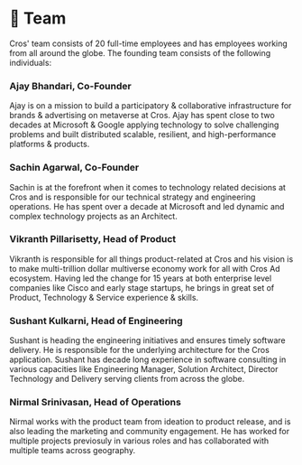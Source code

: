 # 🏢 Team

Cros' team consists of 20 full-time employees and has employees working from all around the globe. The founding team consists of the following individuals:

### **Ajay Bhandari, Co-Founder**

Ajay is on a mission to build a participatory & collaborative infrastructure for brands & advertising on metaverse at Cros. Ajay has spent close to two decades at Microsoft & Google applying technology to solve challenging problems and built distributed scalable, resilient, and high-performance platforms & products.&#x20;

### Sachin Agarwal, Co-Founder

Sachin is at the forefront when it comes to technology related decisions at Cros and is responsible for our technical strategy and engineering operations. He has spent over a decade at Microsoft and led dynamic and complex technology projects as an Architect.

### Vikranth Pillarisetty, Head of Product

Vikranth is responsible for all things product-related at Cros and his vision is to make multi-trillion dollar multiverse economy work for all with Cros Ad ecosystem. Having led the change for 15 years at both enterprise level companies like Cisco and early stage startups, he brings in great set of Product, Technology & Service experience & skills.

### Sushant Kulkarni, Head of Engineering

Sushant is heading the engineering initiatives and ensures timely software delivery. He is responsible for the underlying architecture for the Cros application. Sushant has decade long experience in software consulting in various capacities like Engineering Manager, Solution Architect, Director Technology and Delivery serving clients from across the globe.

### Nirmal Srinivasan, Head of Operations

Nirmal works with the product team from ideation to product release, and is also leading the marketing and community engagement. He has worked for multiple projects previosuly in various roles and has collaborated with multiple teams across geography.
